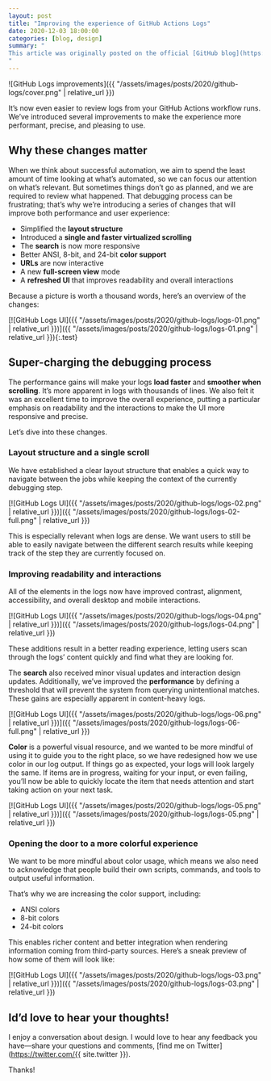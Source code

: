 ```yaml
---
layout: post
title: "Improving the experience of GitHub Actions Logs"
date: 2020-12-03 18:00:00
categories: [blog, design]
summary: "
This article was originally posted on the official [GitHub blog](https://github.blog/2020-09-23-a-better-logs-experience-with-github-actions/). I think it reflects nicely my thinking and how I approach design, so I'm sharing it here for whoever is interested in my work.
"
---
```


![GitHub Logs improvements]({{ "/assets/images/posts/2020/github-logs/cover.png" | relative_url }})

It’s now even easier to review logs from your GitHub Actions workflow runs. We’ve introduced several improvements to make the experience more performant, precise, and pleasing to use.

## Why these changes matter

When we think about successful automation, we aim to spend the least amount of time looking at what’s automated, so we can focus our attention on what’s relevant. But sometimes things don’t go as planned, and we are required to review what happened. That debugging process can be frustrating; that’s why we’re introducing a series of changes that will improve both performance and user experience:

- Simplified the **layout structure**
- Introduced a **single and faster virtualized scrolling**
- The **search** is now more responsive
- Better ANSI, 8-bit, and 24-bit **color support**
- **URLs** are now interactive
- A new **full-screen view** mode
- A **refreshed UI** that improves readability and overall interactions

Because a picture is worth a thousand words, here’s an overview of the changes:

[![GitHub Logs UI]({{ "/assets/images/posts/2020/github-logs/logs-01.png" | relative_url }})]({{ "/assets/images/posts/2020/github-logs/logs-01.png" | relative_url }}){:.test}

## Super-charging the debugging process

The performance gains will make your logs **load faster** and **smoother when scrolling**. It’s more apparent in logs with thousands of lines. We also felt it was an excellent time to improve the overall experience, putting a particular emphasis on readability and the interactions to make the UI more responsive and precise.

Let’s dive into these changes.

### Layout structure and a single scroll

We have established a clear layout structure that enables a quick way to navigate between the jobs while keeping the context of the currently debugging step.

[![GitHub Logs UI]({{ "/assets/images/posts/2020/github-logs/logs-02.png" | relative_url }})]({{ "/assets/images/posts/2020/github-logs/logs-02-full.png" | relative_url }})

This is especially relevant when logs are dense. We want users to still be able to easily navigate between the different search results while keeping track of the step they are currently focused on.

### Improving readability and interactions

All of the elements in the logs now have improved contrast, alignment, accessibility, and overall desktop and mobile interactions.

[![GitHub Logs UI]({{ "/assets/images/posts/2020/github-logs/logs-04.png" | relative_url }})]({{ "/assets/images/posts/2020/github-logs/logs-04.png" | relative_url }})

These additions result in a better reading experience, letting users scan through the logs’ content quickly and find what they are looking for.

The **search** also received minor visual updates and interaction design updates. Additionally, we’ve improved the **performance** by defining a threshold that will prevent the system from querying unintentional matches. These gains are especially apparent in content-heavy logs.

[![GitHub Logs UI]({{ "/assets/images/posts/2020/github-logs/logs-06.png" | relative_url }})]({{ "/assets/images/posts/2020/github-logs/logs-06-full.png" | relative_url }})

**Color** is a powerful visual resource, and we wanted to be more mindful of using it to guide you to the right place, so we have redesigned how we use color in our log output. If things go as expected, your logs will look largely the same. If items are in progress, waiting for your input, or even failing, you’ll now be able to quickly locate the item that needs attention and start taking action on your next task.

[![GitHub Logs UI]({{ "/assets/images/posts/2020/github-logs/logs-05.png" | relative_url }})]({{ "/assets/images/posts/2020/github-logs/logs-05.png" | relative_url }})

### Opening the door to a more colorful experience

We want to be more mindful about color usage, which means we also need to acknowledge that people build their own scripts, commands, and tools to output useful information.

That’s why we are increasing the color support, including:

- ANSI colors
- 8-bit colors
- 24-bit colors

This enables richer content and better integration when rendering information coming from third-party sources. Here’s a sneak preview of how some of them will look like:

[![GitHub Logs UI]({{ "/assets/images/posts/2020/github-logs/logs-03.png" | relative_url }})]({{ "/assets/images/posts/2020/github-logs/logs-03.png" | relative_url }})

## Id’d love to hear your thoughts!

I enjoy a conversation about design. I would love to hear any feedback you have—share your questions and comments, [find me on Twitter](https://twitter.com/{{ site.twitter }}).

Thanks!
